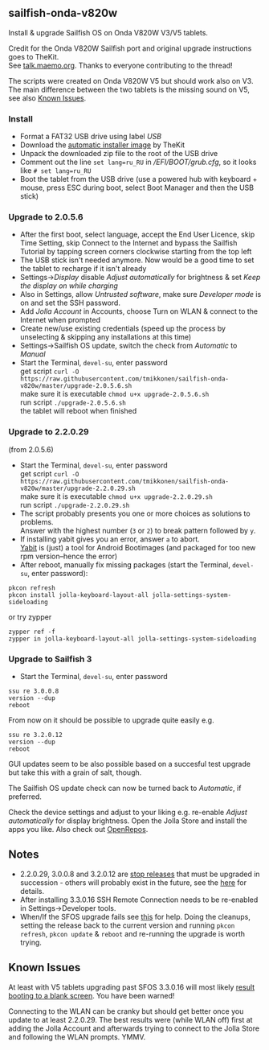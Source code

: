 ## sailfish-onda-v820w
Install & upgrade Sailfish OS on Onda V820W V3/V5 tablets.

Credit for the Onda V820W Sailfish port and original upgrade instructions goes to TheKit.  
See [talk.maemo.org](http://talk.maemo.org/showthread.php?t=96708). Thanks to everyone contributing to the thread!

The scripts were created on Onda V820W V5 but should work also on V3. The main difference between the two tablets is the missing sound on V5, see also [Known Issues](#known-issues).

### Install

* Format a FAT32 USB drive using label _USB_
* Download the [automatic installer image](https://mega.nz/#!8FZRiBwB!FBBD8CUMaBMkKcyiUDlw_sKfCjNZOQp713VqT-FoAhM) by TheKit
* Unpack the downloaded zip file to the root of the USB drive
* Comment out the line `set lang=ru_RU` in _/EFI/BOOT/grub.cfg_, so it looks like `# set lang=ru_RU`
* Boot the tablet from the USB drive (use a powered hub with keyboard + mouse, press ESC during boot, select Boot Manager and then the USB stick)

### Upgrade to 2.0.5.6

* After the first boot, select language, accept the End User Licence, skip Time Setting, skip Connect to the Internet and bypass the Sailfish Tutorial by tapping screen corners clockwise starting from the top left
* The USB stick isn't needed anymore. Now would be a good time to set the tablet to recharge if it isn't already
* Settings->_Display_ disable _Adjust automatically_ for brightness & set _Keep the display on while charging_ 
* Also in Settings, allow _Untrusted software_, make sure _Developer mode_ is on and set the SSH password.
* Add _Jolla Account_ in Accounts, choose Turn on WLAN & connect to the Internet when prompted
* Create new/use existing credentials (speed up the process by unselecting & skipping any installations at this time)
* Settings->Sailfish OS update, switch the check from _Automatic_ to _Manual_
* Start the Terminal, `devel-su`, enter password  
  get script `curl -O https://raw.githubusercontent.com/tmikkonen/sailfish-onda-v820w/master/upgrade-2.0.5.6.sh`  
  make sure it is executable `chmod u+x upgrade-2.0.5.6.sh`  
  run script `./upgrade-2.0.5.6.sh`  
  the tablet will reboot when finished

### Upgrade to 2.2.0.29
(from 2.0.5.6)
* Start the Terminal, `devel-su`, enter password  
  get script `curl -O https://raw.githubusercontent.com/tmikkonen/sailfish-onda-v820w/master/upgrade-2.2.0.29.sh`  
  make sure it is executable `chmod u+x upgrade-2.2.0.29.sh`  
  run script `./upgrade-2.2.0.29.sh`  
* The script probably presents you one or more choices as solutions to problems.  
Answer with the highest number (`3` or `2`) to break pattern followed by `y`. 
* If installing yabit gives you an error, answer `a` to abort.  
[Yabit](https://github.com/g7/yabit) is (just) a tool for Android Bootimages (and packaged for too new rpm version–hence the error)
* After reboot, manually fix missing packages (start the Terminal, `devel-su`, enter password): 
```
pkcon refresh
pkcon install jolla-keyboard-layout-all jolla-settings-system-sideloading
```
or try zypper

```
zypper ref -f
zypper in jolla-keyboard-layout-all jolla-settings-system-sideloading
```

### Upgrade to Sailfish 3
* Start the Terminal, `devel-su`, enter password
```
ssu re 3.0.0.8
version --dup
reboot
```
From now on it should be possible to upgrade quite easily e.g. 

```
ssu re 3.2.0.12
version --dup
reboot
```
GUI updates seem to be also possible based on a succesful test upgrade but take this with a grain of salt, though.  

The Sailfish OS update check can now be turned back to _Automatic_, if preferred.

Check the device settings and adjust to your liking e.g. re-enable _Adjust automatically_ for display brightness. Open the Jolla Store and install the apps you like. Also check out [OpenRepos](https://openrepos.net/content/basil/about-openrepos).

## Notes
* 2.2.0.29, 3.0.0.8 and 3.2.0.12 are [stop releases](https://docs.sailfishos.org/Support/Releases/) that must be upgraded in succession - others will probably exist in the future, see the [here](https://docs.sailfishos.org/Support/Help_Articles/Updating_Sailfish_OS/) for details.
* After installing 3.3.0.16 SSH Remote Connection needs to be re-enabled in Settings->Developer tools.
* When/If the SFOS upgrade fails see [this](https://docs.sailfishos.org/Support/Help_Articles/Updating_Sailfish_OS/#what-if-installing-an-os-update-fails-but-download-worked) for help. Doing the cleanups, setting the release back to the current version and running `pkcon refresh`, `pkcon update` & `reboot` and re-running the upgrade is worth trying. 

## Known Issues
At least with V5 tablets upgrading past SFOS 3.3.0.16 will most likely [result booting to a blank screen](https://talk.maemo.org/showpost.php?p=1574126&postcount=265). You have been warned!

Connecting to the WLAN can be cranky but should get better once you update to at least 2.2.0.29.
The best results were (while WLAN off) first at adding the Jolla Account and afterwards trying to connect to the Jolla Store and following the WLAN prompts. YMMV.
